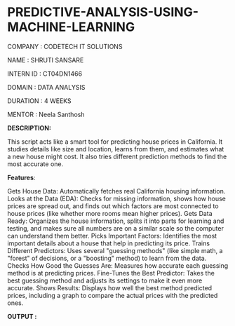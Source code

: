 # PREDICTIVE-ANALYSIS-USING-MACHINE-LEARNING

COMPANY : CODETECH IT SOLUTIONS

NAME : SHRUTI SANSARE

INTERN ID : CT04DN1466

DOMAIN : DATA ANALYSIS 

DURATION : 4 WEEKS

MENTOR : Neela Santhosh 

**DESCRIPTION:**

This script acts like a smart tool for predicting house prices in California. It studies details like size and location, learns from them, and estimates what a new house might cost. It also tries different prediction methods to find the most accurate one.

**Features**:

Gets House Data: Automatically fetches real California housing information.
Looks at the Data (EDA): Checks for missing information, shows how house prices are spread out, and finds out which factors are most connected to house prices (like whether more rooms mean higher prices).
Gets Data Ready: Organizes the house information, splits it into parts for learning and testing, and makes sure all numbers are on a similar scale so the computer can understand them better.
Picks Important Factors: Identifies the most important details about a house that help in predicting its price.
Trains Different Predictors: Uses several "guessing methods" (like simple math, a "forest" of decisions, or a "boosting" method) to learn from the data.
Checks How Good the Guesses Are: Measures how accurate each guessing method is at predicting prices.
Fine-Tunes the Best Predictor: Takes the best guessing method and adjusts its settings to make it even more accurate.
Shows Results: Displays how well the best method predicted prices, including a graph to compare the actual prices with the predicted ones.

**OUTPUT :**



